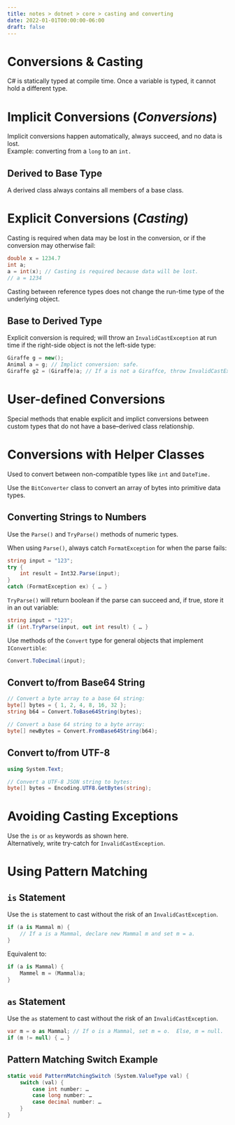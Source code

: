 ```yaml
---
title: notes > dotnet > core > casting and converting
date: 2022-01-01T00:00:00-06:00
draft: false
---
```


# Conversions & Casting
C# is statically typed at compile time.  Once a variable is typed, it cannot hold a different type.

# Implicit Conversions (*Conversions*)
Implicit conversions happen automatically, always succeed, and no data is lost.  
Example:  converting from a `long` to an `int.`

## Derived to Base Type
A derived class always contains all members of a base class.

# Explicit Conversions (*Casting*)
Casting is required when data may be lost in the conversion, or if the conversion may otherwise fail:  
```cs
double x = 1234.7
int a;
a = int(x); // Casting is required because data will be lost.
// a = 1234
```

Casting between reference types does not change the run-time type of the underlying object.

## Base to Derived Type
Explicit conversion is required; will throw an `InvalidCastException` at run time if the right-side object is not the left-side type:
```cs
Giraffe g = new();
Animal a = g; // Implict conversion: safe.
Giraffe g2 = (Giraffe)a; // If a is not a Giraffce, throw InvalidCastException.
```

# User-defined Conversions
Special methods that enable explicit and implict conversions between custom types that do not have a base–derived class relationship.

# Conversions with Helper Classes
Used to convert between non-compatible types like `int` and `DateTime.`

Use the `BitConverter` class to convert an array of bytes into primitive data types.

## Converting Strings to Numbers
Use the `Parse()` and `TryParse()` methods of numeric types.

When using `Parse()`, always catch `FormatException` for when the parse fails:
```cs
string input = "123";
try { 
	int result = Int32.Parse(input);
}
catch (FormatException ex) { … }
```

`TryParse()` will return boolean if the parse can succeed and, if true, store it in an out variable:
```cs
string input = "123";
if (int.TryParse(input, out int result) { … }
```

Use methods of the `Convert` type for general objects that implement `IConvertible`:  
```cs
Convert.ToDecimal(input);
```

## Convert to/from Base64 String
```cs
// Convert a byte array to a base 64 string:
byte[] bytes = { 1, 2, 4, 8, 16, 32 };
string b64 = Convert.ToBase64String(bytes);

// Convert a base 64 string to a byte array:
byte[] newBytes = Convert.FromBase64String(b64);
```

## Convert to/from UTF-8
```cs
using System.Text;

// Convert a UTF-8 JSON string to bytes:
byte[] bytes = Encoding.UTF8.GetBytes(string);
```

# Avoiding Casting Exceptions
Use the `is` or `as` keywords as shown here.  
Alternatively, write try-catch for `InvalidCastException`.

# Using Pattern Matching
## `is` Statement
Use the `is` statement to cast without the risk of an `InvalidCastException`.
```cs
if (a is Mammal m) {
	// If a is a Mammal, declare new Mammal m and set m = a.
}
```
Equivalent to:
```cs
if (a is Mammal) {
	Mammel m = (Mammal)a;
}
```

## `as` Statement
Use the `as` statement to cast without the risk of an `InvalidCastException`.
```cs
var m = o as Mammal; // If o is a Mammal, set m = o.  Else, m = null.
if (m != null) { … }
```

## Pattern Matching Switch Example
```cs
static void PatternMatchingSwitch (System.ValueType val) {
	switch (val) {
		case int number: …
		case long number: …
		case decimal number: …
	}
}
```
